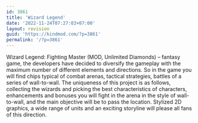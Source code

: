 ```yaml
---
id: 3861
title: 'Wizard Legend'
date: '2022-11-24T07:27:03+07:00'
layout: revision
guid: 'https://kindmod.com/?p=3861'
permalink: '/?p=3861'
---
```


Wizard Legend: Fighting Master (MOD, Unlimited Diamonds) – fantasy game, the developers have decided to diversify the gameplay with the maximum number of different elements and directions. So in the game you will find chips typical of combat arenas, tactical strategies, battles of a series of wall-to-wall. The uniqueness of this project is as follows, collecting the wizards and picking the best characteristics of characters, enhancements and bonuses you will fight in the arena in the style of wall-to-wall, and the main objective will be to pass the location. Stylized 2D graphics, a wide range of units and an exciting storyline will please all fans of this direction.